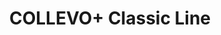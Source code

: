 --- 
title  : "COLLEVO+ Classic Line "
category   : "Sanding units for CNC machines"
headline   : " "
short_desc : " Belt sanding unit "
long_desc : " "
img   : "/images/collevo-.png"
series : "/benz/wood/woodtoolingtechnologies/sandingunits/"
link : "collevo"
---